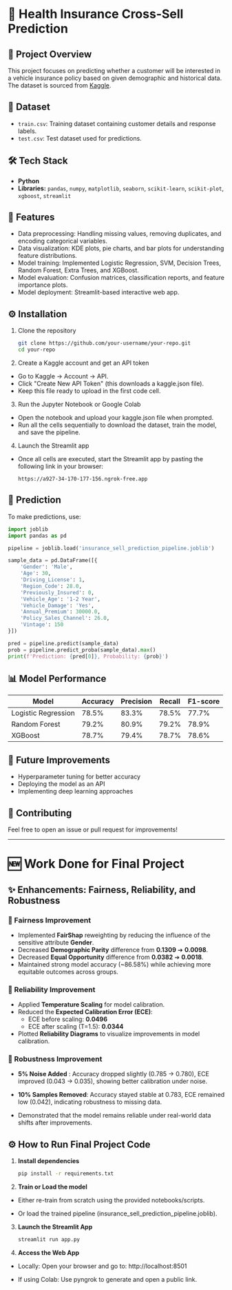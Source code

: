 # 🚀 Health Insurance Cross-Sell Prediction  

## 📌 Project Overview  
This project focuses on predicting whether a customer will be interested in a vehicle insurance policy based on given demographic and historical data. The dataset is sourced from [Kaggle](https://www.kaggle.com/datasets/anmolkumar/health-insurance-cross-sell-prediction).  

## 📁 Dataset  
- `train.csv`: Training dataset containing customer details and response labels.  
- `test.csv`: Test dataset used for predictions.  

## 🛠 Tech Stack  
- **Python**  
- **Libraries:** `pandas`, `numpy`, `matplotlib`, `seaborn`, `scikit-learn`, `scikit-plot`, `xgboost`, `streamlit`  

## 📌 Features  
- Data preprocessing: Handling missing values, removing duplicates, and encoding categorical variables.  
- Data visualization: KDE plots, pie charts, and bar plots for understanding feature distributions.  
- Model training: Implemented Logistic Regression, SVM, Decision Trees, Random Forest, Extra Trees, and XGBoost.  
- Model evaluation: Confusion matrices, classification reports, and feature importance plots.  
- Model deployment: Streamlit-based interactive web app.  

## ⚙️ Installation  
1. Clone the repository  
   ```bash
   git clone https://github.com/your-username/your-repo.git
   cd your-repo
   ```
2. Create a Kaggle account and get an API token
- Go to Kaggle → Account → API.
- Click "Create New API Token" (this downloads a kaggle.json file).
- Keep this file ready to upload in the first code cell.

3. Run the Jupyter Notebook or Google Colab
- Open the notebook and upload your kaggle.json file when prompted.
- Run all the cells sequentially to download the dataset, train the model, and save the pipeline.

4. Launch the Streamlit app
- Once all cells are executed, start the Streamlit app by pasting the following link in your browser:
  ```
  https://a927-34-170-177-156.ngrok-free.app
  ```

## 🚀 Prediction  
To make predictions, use:  
```python
import joblib
import pandas as pd

pipeline = joblib.load('insurance_sell_prediction_pipeline.joblib')

sample_data = pd.DataFrame([{
    'Gender': 'Male',
    'Age': 30,
    'Driving_License': 1,
    'Region_Code': 28.0,
    'Previously_Insured': 0,
    'Vehicle_Age': '1-2 Year',
    'Vehicle_Damage': 'Yes',
    'Annual_Premium': 30000.0,
    'Policy_Sales_Channel': 26.0,
    'Vintage': 150
}])

pred = pipeline.predict(sample_data)
prob = pipeline.predict_proba(sample_data).max()
print(f'Prediction: {pred[0]}, Probability: {prob}')
```

## 📊 Model Performance  
| Model  | Accuracy | Precision | Recall | F1-score |
|--------|----------|-----------|--------|---------|
| Logistic Regression | 78.5% | 83.3% | 78.5% | 77.7% |
| Random Forest | 79.2% | 80.9% | 79.2% | 78.9% |
| XGBoost | 78.7% | 79.4% | 78.7% | 78.6% |

## 📌 Future Improvements  
- Hyperparameter tuning for better accuracy  
- Deploying the model as an API  
- Implementing deep learning approaches  

## 🤝 Contributing  
Feel free to open an issue or pull request for improvements!  


---

# 🆕 Work Done for Final Project

## ✨ Enhancements: Fairness, Reliability, and Robustness

### 🔹 Fairness Improvement
- Implemented **FairShap** reweighting by reducing the influence of the sensitive attribute **Gender**.
- Decreased **Demographic Parity** difference from **0.1309** ➔ **0.0098**.
- Decreased **Equal Opportunity** difference from **0.0382** ➔ **0.0018**.
- Maintained strong model accuracy (~86.58%) while achieving more equitable outcomes across groups.

### 🔹 Reliability Improvement
- Applied **Temperature Scaling** for model calibration.
- Reduced the **Expected Calibration Error (ECE)**:
  - ECE before scaling: **0.0496**
  - ECE after scaling (T=1.5): **0.0344**
- Plotted **Reliability Diagrams** to visualize improvements in model calibration.

### 🔹 Robustness Improvement
- **5% Noise Added** : Accuracy dropped slightly (0.785 → 0.780), ECE improved (0.043 → 0.035), showing better calibration under noise.

- **10% Samples Removed**: Accuracy stayed stable at 0.783, ECE remained low (0.042), indicating robustness to missing data.
- Demonstrated that the model remains reliable under real-world data shifts after improvements.

## ⚙️ How to Run Final Project Code

1. **Install dependencies**
   ```bash
   pip install -r requirements.txt

2. **Train or Load the model**

- Either re-train from scratch using the provided notebooks/scripts.

- Or load the trained pipeline (insurance_sell_prediction_pipeline.joblib).

3. **Launch the Streamlit App**
   
    ```bash 
    streamlit run app.py

4. **Access the Web App**

- Locally: Open your browser and go to: http://localhost:8501

- If using Colab: Use pyngrok to generate and open a public link.
